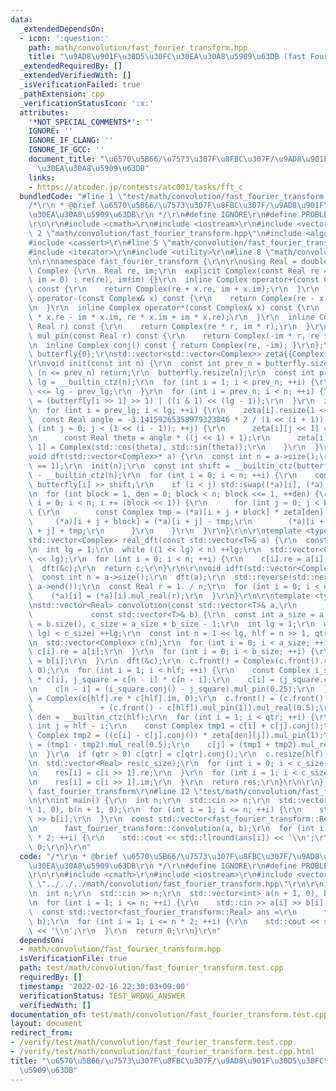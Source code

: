 ```yaml
---
data:
  _extendedDependsOn:
  - icon: ':question:'
    path: math/convolution/fast_fourier_transform.hpp
    title: "\u9AD8\u901F\u30D5\u30FC\u30EA\u30A8\u5909\u63DB (fast Fourier transform)"
  _extendedRequiredBy: []
  _extendedVerifiedWith: []
  _isVerificationFailed: true
  _pathExtension: cpp
  _verificationStatusIcon: ':x:'
  attributes:
    '*NOT_SPECIAL_COMMENTS*': ''
    IGNORE: ''
    IGNORE_IF_CLANG: ''
    IGNORE_IF_GCC: ''
    document_title: "\u6570\u5B66/\u7573\u307F\u8FBC\u307F/\u9AD8\u901F\u30D5\u30FC\
      \u30EA\u30A8\u5909\u63DB"
    links:
    - https://atcoder.jp/contests/atc001/tasks/fft_c
  bundledCode: "#line 1 \"test/math/convolution/fast_fourier_transform.test.cpp\"\n\
    /*\r\n * @brief \u6570\u5B66/\u7573\u307F\u8FBC\u307F/\u9AD8\u901F\u30D5\u30FC\
    \u30EA\u30A8\u5909\u63DB\r\n */\r\n#define IGNORE\r\n#define PROBLEM \"https://atcoder.jp/contests/atc001/tasks/fft_c\"\
    \r\n\r\n#include <cmath>\r\n#include <iostream>\r\n#include <vector>\r\n\r\n#line\
    \ 2 \"math/convolution/fast_fourier_transform.hpp\"\n#include <algorithm>\r\n\
    #include <cassert>\r\n#line 5 \"math/convolution/fast_fourier_transform.hpp\"\n\
    #include <iterator>\r\n#include <utility>\r\n#line 8 \"math/convolution/fast_fourier_transform.hpp\"\
    \n\r\nnamespace fast_fourier_transform {\r\n\r\nusing Real = double;\r\n\r\nstruct\
    \ Complex {\r\n  Real re, im;\r\n  explicit Complex(const Real re = 0, const Real\
    \ im = 0) : re(re), im(im) {}\r\n  inline Complex operator+(const Complex& x)\
    \ const {\r\n    return Complex(re + x.re, im + x.im);\r\n  }\r\n  inline Complex\
    \ operator-(const Complex& x) const {\r\n    return Complex(re - x.re, im - x.im);\r\
    \n  }\r\n  inline Complex operator*(const Complex& x) const {\r\n    return Complex(re\
    \ * x.re - im * x.im, re * x.im + im * x.re);\r\n  }\r\n  inline Complex mul_real(const\
    \ Real r) const {\r\n    return Complex(re * r, im * r);\r\n  }\r\n  inline Complex\
    \ mul_pin(const Real r) const {\r\n    return Complex(-im * r, re * r);\r\n  }\r\
    \n  inline Complex conj() const { return Complex(re, -im); }\r\n};\r\n\r\nstd::vector<int>\
    \ butterfly{0};\r\nstd::vector<std::vector<Complex>> zeta{{Complex(1, 0)}};\r\n\
    \r\nvoid init(const int n) {\r\n  const int prev_n = butterfly.size();\r\n  if\
    \ (n <= prev_n) return;\r\n  butterfly.resize(n);\r\n  const int prev_lg = zeta.size(),\
    \ lg = __builtin_ctz(n);\r\n  for (int i = 1; i < prev_n; ++i) {\r\n    butterfly[i]\
    \ <<= lg - prev_lg;\r\n  }\r\n  for (int i = prev_n; i < n; ++i) {\r\n    butterfly[i]\
    \ = (butterfly[i >> 1] >> 1) | ((i & 1) << (lg - 1));\r\n  }\r\n  zeta.resize(lg);\r\
    \n  for (int i = prev_lg; i < lg; ++i) {\r\n    zeta[i].resize(1 << i);\r\n  \
    \  const Real angle = -3.14159265358979323846 * 2 / (1 << (i + 1));\r\n    for\
    \ (int j = 0; j < (1 << (i - 1)); ++j) {\r\n      zeta[i][j << 1] = zeta[i - 1][j];\r\
    \n      const Real theta = angle * ((j << 1) + 1);\r\n      zeta[i][(j << 1) +\
    \ 1] = Complex(std::cos(theta), std::sin(theta));\r\n    }\r\n  }\r\n}\r\n\r\n\
    void dft(std::vector<Complex>* a) {\r\n  const int n = a->size();\r\n  assert(__builtin_popcount(n)\
    \ == 1);\r\n  init(n);\r\n  const int shift = __builtin_ctz(butterfly.size())\
    \ - __builtin_ctz(n);\r\n  for (int i = 0; i < n; ++i) {\r\n    const int j =\
    \ butterfly[i] >> shift;\r\n    if (i < j) std::swap((*a)[i], (*a)[j]);\r\n  }\r\
    \n  for (int block = 1, den = 0; block < n; block <<= 1, ++den) {\r\n    for (int\
    \ i = 0; i < n; i += (block << 1)) {\r\n      for (int j = 0; j < block; ++j)\
    \ {\r\n        const Complex tmp = (*a)[i + j + block] * zeta[den][j];\r\n   \
    \     (*a)[i + j + block] = (*a)[i + j] - tmp;\r\n        (*a)[i + j] = (*a)[i\
    \ + j] + tmp;\r\n      }\r\n    }\r\n  }\r\n}\r\n\r\ntemplate <typename T>\r\n\
    std::vector<Complex> real_dft(const std::vector<T>& a) {\r\n  const int n = a.size();\r\
    \n  int lg = 1;\r\n  while ((1 << lg) < n) ++lg;\r\n  std::vector<Complex> c(1\
    \ << lg);\r\n  for (int i = 0; i < n; ++i) {\r\n    c[i].re = a[i];\r\n  }\r\n\
    \  dft(&c);\r\n  return c;\r\n}\r\n\r\nvoid idft(std::vector<Complex>* a) {\r\n\
    \  const int n = a->size();\r\n  dft(a);\r\n  std::reverse(std::next(a->begin()),\
    \ a->end());\r\n  const Real r = 1. / n;\r\n  for (int i = 0; i < n; ++i) {\r\n\
    \    (*a)[i] = (*a)[i].mul_real(r);\r\n  }\r\n}\r\n\r\ntemplate <typename T>\r\
    \nstd::vector<Real> convolution(const std::vector<T>& a,\r\n                 \
    \             const std::vector<T>& b) {\r\n  const int a_size = a.size(), b_size\
    \ = b.size(), c_size = a_size + b_size - 1;\r\n  int lg = 1;\r\n  while ((1 <<\
    \ lg) < c_size) ++lg;\r\n  const int n = 1 << lg, hlf = n >> 1, qtr = hlf >> 1;\r\
    \n  std::vector<Complex> c(n);\r\n  for (int i = 0; i < a_size; ++i) {\r\n   \
    \ c[i].re = a[i];\r\n  }\r\n  for (int i = 0; i < b_size; ++i) {\r\n    c[i].im\
    \ = b[i];\r\n  }\r\n  dft(&c);\r\n  c.front() = Complex(c.front().re * c.front().im,\
    \ 0);\r\n  for (int i = 1; i < hlf; ++i) {\r\n    const Complex i_square = c[i]\
    \ * c[i], j_square = c[n - i] * c[n - i];\r\n    c[i] = (j_square.conj() - i_square).mul_pin(0.25);\r\
    \n    c[n - i] = (i_square.conj() - j_square).mul_pin(0.25);\r\n  }\r\n  c[hlf]\
    \ = Complex(c[hlf].re * c[hlf].im, 0);\r\n  c.front() = (c.front() + c[hlf]\r\n\
    \               + (c.front() - c[hlf]).mul_pin(1)).mul_real(0.5);\r\n  const int\
    \ den = __builtin_ctz(hlf);\r\n  for (int i = 1; i < qtr; ++i) {\r\n    const\
    \ int j = hlf - i;\r\n    const Complex tmp1 = c[i] + c[j].conj();\r\n    const\
    \ Complex tmp2 = ((c[i] - c[j].conj()) * zeta[den][j]).mul_pin(1);\r\n    c[i]\
    \ = (tmp1 - tmp2).mul_real(0.5);\r\n    c[j] = (tmp1 + tmp2).mul_real(0.5).conj();\r\
    \n  }\r\n  if (qtr > 0) c[qtr] = c[qtr].conj();\r\n  c.resize(hlf);\r\n  idft(&c);\r\
    \n  std::vector<Real> res(c_size);\r\n  for (int i = 0; i < c_size; i += 2) {\r\
    \n    res[i] = c[i >> 1].re;\r\n  }\r\n  for (int i = 1; i < c_size; i += 2) {\r\
    \n    res[i] = c[i >> 1].im;\r\n  }\r\n  return res;\r\n}\r\n\r\n}  // namespace\
    \ fast_fourier_transform\r\n#line 12 \"test/math/convolution/fast_fourier_transform.test.cpp\"\
    \n\r\nint main() {\r\n  int n;\r\n  std::cin >> n;\r\n  std::vector<int> a(n +\
    \ 1, 0), b(n + 1, 0);\r\n  for (int i = 1; i <= n; ++i) {\r\n    std::cin >> a[i]\
    \ >> b[i];\r\n  }\r\n  const std::vector<fast_fourier_transform::Real> ans =\r\
    \n      fast_fourier_transform::convolution(a, b);\r\n  for (int i = 1; i <= n\
    \ * 2; ++i) {\r\n    std::cout << std::llround(ans[i]) << '\\n';\r\n  }\r\n  return\
    \ 0;\r\n}\r\n"
  code: "/*\r\n * @brief \u6570\u5B66/\u7573\u307F\u8FBC\u307F/\u9AD8\u901F\u30D5\u30FC\
    \u30EA\u30A8\u5909\u63DB\r\n */\r\n#define IGNORE\r\n#define PROBLEM \"https://atcoder.jp/contests/atc001/tasks/fft_c\"\
    \r\n\r\n#include <cmath>\r\n#include <iostream>\r\n#include <vector>\r\n\r\n#include\
    \ \"../../../math/convolution/fast_fourier_transform.hpp\"\r\n\r\nint main() {\r\
    \n  int n;\r\n  std::cin >> n;\r\n  std::vector<int> a(n + 1, 0), b(n + 1, 0);\r\
    \n  for (int i = 1; i <= n; ++i) {\r\n    std::cin >> a[i] >> b[i];\r\n  }\r\n\
    \  const std::vector<fast_fourier_transform::Real> ans =\r\n      fast_fourier_transform::convolution(a,\
    \ b);\r\n  for (int i = 1; i <= n * 2; ++i) {\r\n    std::cout << std::llround(ans[i])\
    \ << '\\n';\r\n  }\r\n  return 0;\r\n}\r\n"
  dependsOn:
  - math/convolution/fast_fourier_transform.hpp
  isVerificationFile: true
  path: test/math/convolution/fast_fourier_transform.test.cpp
  requiredBy: []
  timestamp: '2022-02-16 22:30:03+09:00'
  verificationStatus: TEST_WRONG_ANSWER
  verifiedWith: []
documentation_of: test/math/convolution/fast_fourier_transform.test.cpp
layout: document
redirect_from:
- /verify/test/math/convolution/fast_fourier_transform.test.cpp
- /verify/test/math/convolution/fast_fourier_transform.test.cpp.html
title: "\u6570\u5B66/\u7573\u307F\u8FBC\u307F/\u9AD8\u901F\u30D5\u30FC\u30EA\u30A8\
  \u5909\u63DB"
---
```

